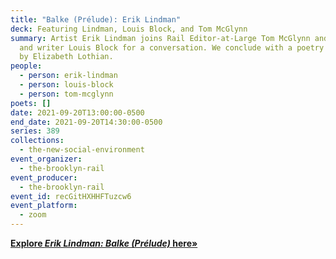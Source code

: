```yaml
---
title: "Balke (Prélude): Erik Lindman"
deck: Featuring Lindman, Louis Block, and Tom McGlynn
summary: Artist Erik Lindman joins Rail Editor-at-Large Tom McGlynn and artist
  and writer Louis Block for a conversation. We conclude with a poetry reading
  by Elizabeth Lothian.
people:
  - person: erik-lindman
  - person: louis-block
  - person: tom-mcglynn
poets: []
date: 2021-09-20T13:00:00-0500
end_date: 2021-09-20T14:30:00-0500
series: 389
collections:
  - the-new-social-environment
event_organizer:
  - the-brooklyn-rail
event_producer:
  - the-brooklyn-rail
event_id: recGitHXHHFTuzcw6
event_platform:
  - zoom
---
```

**[Explore *Erik Lindman: Balke (Prélude)* here»](https://www.alminerech.com/exhibitions/7940-erik-lindman)**